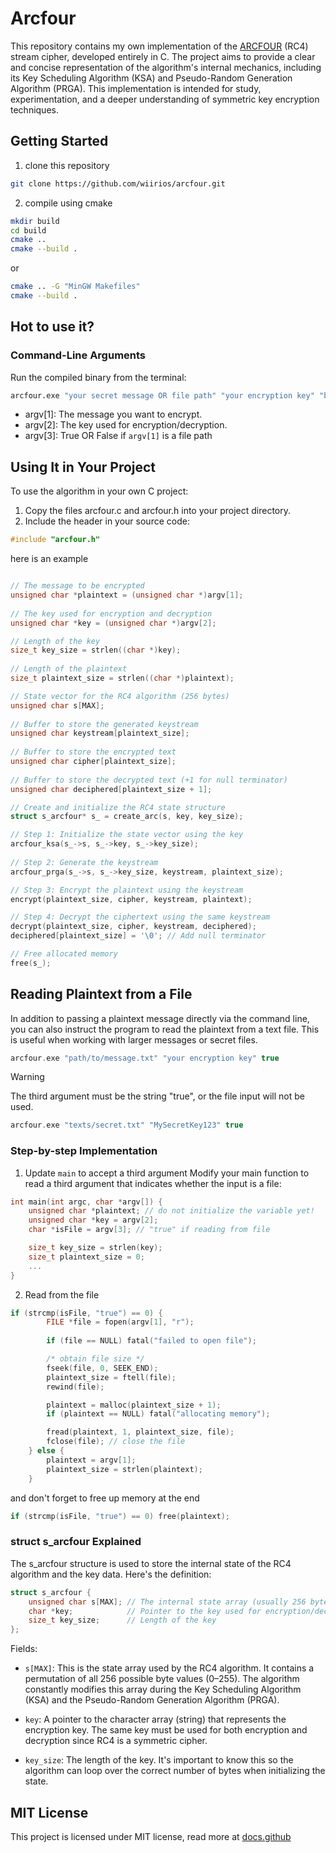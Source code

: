 # Arcfour
This repository contains my own implementation of the [ARCFOUR](https://en.wikipedia.org/wiki/RC4) (RC4) stream cipher, developed entirely in C. The project aims to provide a clear and concise representation of the algorithm's internal mechanics, including its Key Scheduling Algorithm (KSA) and Pseudo-Random Generation Algorithm (PRGA). This implementation is intended for study, experimentation, and a deeper understanding of symmetric key encryption techniques.

## Getting Started

1. clone this repository
``` sh
git clone https://github.com/wiirios/arcfour.git
```

2. compile using cmake
``` sh
mkdir build
cd build
cmake ..
cmake --build .
```

or
``` sh
cmake .. -G "MinGW Makefiles"
cmake --build .
```

## Hot to use it?

### Command-Line Arguments
Run the compiled binary from the terminal:

```sh
arcfour.exe "your secret message OR file path" "your encryption key" "boolean value to indicate whether there will be a file read"
```
- argv[1]: The message you want to encrypt.
- argv[2]: The key used for encryption/decryption.
- argv[3]: True OR False if `argv[1]` is a file path

## Using It in Your Project
To use the algorithm in your own C project:

1. Copy the files arcfour.c and arcfour.h into your project directory.
2. Include the header in your source code:

``` c
#include "arcfour.h"
```

here is an example

``` c

// The message to be encrypted
unsigned char *plaintext = (unsigned char *)argv[1];
   
// The key used for encryption and decryption
unsigned char *key = (unsigned char *)argv[2];

// Length of the key
size_t key_size = strlen((char *)key);
    
// Length of the plaintext
size_t plaintext_size = strlen((char *)plaintext);

// State vector for the RC4 algorithm (256 bytes)
unsigned char s[MAX];
    
// Buffer to store the generated keystream
unsigned char keystream[plaintext_size];
    
// Buffer to store the encrypted text
unsigned char cipher[plaintext_size];
    
// Buffer to store the decrypted text (+1 for null terminator)
unsigned char deciphered[plaintext_size + 1];

// Create and initialize the RC4 state structure
struct s_arcfour* s_ = create_arc(s, key, key_size);

// Step 1: Initialize the state vector using the key
arcfour_ksa(s_->s, s_->key, s_->key_size);
    
// Step 2: Generate the keystream
arcfour_prga(s_->s, s_->key_size, keystream, plaintext_size);

// Step 3: Encrypt the plaintext using the keystream
encrypt(plaintext_size, cipher, keystream, plaintext);

// Step 4: Decrypt the ciphertext using the same keystream
decrypt(plaintext_size, cipher, keystream, deciphered);
deciphered[plaintext_size] = '\0'; // Add null terminator

// Free allocated memory
free(s_);
```
## Reading Plaintext from a File

In addition to passing a plaintext message directly via the command line, you can also instruct the program to read the plaintext from a text file. This is useful when working with larger messages or secret files.

``` c
arcfour.exe "path/to/message.txt" "your encryption key" true
```
> [!WARNING]
> The third argument must be the string "true", or the file input will not be used.

``` c
arcfour.exe "texts/secret.txt" "MySecretKey123" true
```

### Step-by-step Implementation

1. Update `main` to accept a third argument
Modify your main function to read a third argument that indicates whether the input is a file:

``` c
int main(int argc, char *argv[]) {
    unsigned char *plaintext; // do not initialize the variable yet!
    unsigned char *key = argv[2];
    char *isFile = argv[3]; // "true" if reading from file

    size_t key_size = strlen(key);
    size_t plaintext_size = 0;
    ...
}
```
2. Read from the file

``` c
if (strcmp(isFile, "true") == 0) {
        FILE *file = fopen(argv[1], "r");
        
        if (file == NULL) fatal("failed to open file");

        /* obtain file size */
        fseek(file, 0, SEEK_END);
        plaintext_size = ftell(file);
        rewind(file);

        plaintext = malloc(plaintext_size + 1);
        if (plaintext == NULL) fatal("allocating memory");

        fread(plaintext, 1, plaintext_size, file);
        fclose(file); // close the file
    } else {
        plaintext = argv[1];
        plaintext_size = strlen(plaintext);
    }
```

and don't forget to free up memory at the end

``` c
if (strcmp(isFile, "true") == 0) free(plaintext);
```

### struct s_arcfour Explained
The s_arcfour structure is used to store the internal state of the RC4 algorithm and the key data. Here's the definition:
``` c
struct s_arcfour {
    unsigned char s[MAX]; // The internal state array (usually 256 bytes)
    char *key;            // Pointer to the key used for encryption/decryption
    size_t key_size;      // Length of the key
};
```

Fields:
- `s[MAX]`:
This is the state array used by the RC4 algorithm. It contains a permutation of all 256 possible byte values (0–255). The algorithm constantly modifies this array during the Key Scheduling Algorithm (KSA) and the Pseudo-Random Generation Algorithm (PRGA).

- `key`:
A pointer to the character array (string) that represents the encryption key. The same key must be used for both encryption and decryption since RC4 is a symmetric cipher.

- `key_size`:
The length of the key. It's important to know this so the algorithm can loop over the correct number of bytes when initializing the state.

## MIT License
This project is licensed under MIT license, read more at <span><a href="https://docs.github.com/pt/repositories/managing-your-repositorys-settings-and-features/customizing-your-repository/licensing-a-repository">docs.github</span>